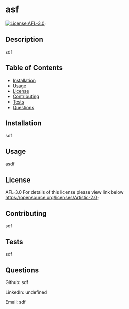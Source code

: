 # asf

[![License:AFL-3.0;](https://img.shields.io/badge/License-AFL-3.0-yellow.svg)](https://opensource.org/licenses/AFL-3.0;)

## Description

sdf

## Table of Contents

- [Installation](#installation)
- [Usage](#usage)
- [License](#license)
- [Contributing](#contributing)
- [Tests](#tests)
- [Questions](#questions)

## Installation

sdf

## Usage

asdf

## License

AFL-3.0
For details of this license please view link below
https://opensource.org/licenses/Artistic-2.0;

## Contributing

sdf

## Tests

sdf

## Questions

Github: sdf

LinkedIn: undefined

Email: sdf
